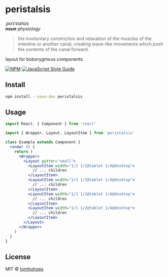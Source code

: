 # peristalsis  
ˌpɛrɪˈstalsɪs  
_**noun** physiology_  
> the involuntary constriction and relaxation of the muscles of the intestine or another canal, creating wave-like movements which push the contents of the canal forward.

layout for boborygmous components

[![NPM](https://img.shields.io/npm/v/peristalsis.svg)](https://www.npmjs.com/package/peristalsis) [![JavaScript Style Guide](https://img.shields.io/badge/code_style-standard-brightgreen.svg)](https://standardjs.com)

## Install

```bash
npm install --save-dev peristalsis
```

## Usage

```jsx
import React, { Component } from 'react'

import { Wrapper, Layout, LayoutItem } from 'peristalsis'

class Example extends Component {
  render () {
    return (
      <Wrapper>
        <Layout gutter="small">
          <LayoutItem width="1/1 1/2@tablet 1/4@desktop">
            // ... children
          </LayoutItem>
          <LayoutItem width="1/1 1/2@tablet 1/4@desktop">
            // ... children
          </LayoutItem>
          <LayoutItem width="1/1 1/2@tablet 1/4@desktop">
            // ... children
          </LayoutItem>
          <LayoutItem width="1/1 1/2@tablet 1/4@desktop">
            // ... children
          </LayoutItem>
        </Layout>
      </Wrapper>
    )
  }
}
```

## License

MIT © [tomhuhges](https://github.com/tomhuhges)
